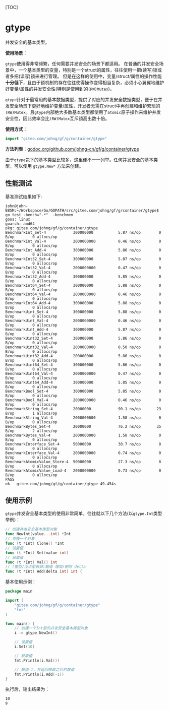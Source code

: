 [TOC]

# gtype

并发安全的基本类型。

**使用场景**：

`gtype`使用得非常频繁，任何需要并发安全的场景下都适用。
在普通的并发安全场景中，一个基本类型的变量，特别是一个struct的属性，往往使用一把(读写)锁或者多把(读写)锁来进行管理。
但是在这样的使用中，变量/struct/属性的操作性能**十分低下**，且由于锁机制的存在往往使得操作变得相当复杂，必须小心翼翼地维护好变量/属性的并发安全性(特别是使用到的`(RW)Mutex`)。

`gtype`针对于最常用的基本数据类型，提供了对应的并发安全数据类型，便于在并发安全场景下更好地维护变量/属性，开发者无需在struct中再创建和维护繁琐的`(RW)Mutex`。且`gtype`内部绝大多数基本类型都使用了`atomic`原子操作来维护并发安全性，因此效率会比`(RW)Mutex`互斥锁高出数十倍。

**使用方式**：

```go
import "gitee.com/johng/gf/g/container/gtype"
```

**方法列表**：[godoc.org/github.com/johng-cn/gf/g/container/gtype](https://godoc.org/github.com/johng-cn/gf/g/container/gtype)

由于`gtype`包下的基本类型比较多，这里便不一一列举。任何并发安全的基本类型，可以使用 `gtype.New*` 方法来创建。


## 性能测试

基准测试结果如下:
```shell
john@john-B85M:~/Workspace/Go/GOPATH/src/gitee.com/johng/gf/g/container/gtype$ go test -bench=".*"  -benchmem
goos: linux
goarch: amd64
pkg: gitee.com/johng/gf/g/container/gtype
BenchmarkInt_Set-4            300000000           5.87 ns/op        0 B/op        0 allocs/op
BenchmarkInt_Val-4            2000000000          0.46 ns/op        0 B/op        0 allocs/op
BenchmarkInt_Add-4            300000000           5.86 ns/op        0 B/op        0 allocs/op
BenchmarkInt32_Set-4          300000000           5.87 ns/op        0 B/op        0 allocs/op
BenchmarkInt32_Val-4          2000000000          0.47 ns/op        0 B/op        0 allocs/op
BenchmarkInt32_Add-4          300000000           5.85 ns/op        0 B/op        0 allocs/op
BenchmarkInt64_Set-4          300000000           5.88 ns/op        0 B/op        0 allocs/op
BenchmarkInt64_Val-4          2000000000          0.46 ns/op        0 B/op        0 allocs/op
BenchmarkInt64_Add-4          300000000           5.88 ns/op        0 B/op        0 allocs/op
BenchmarkUint_Set-4           300000000           5.88 ns/op        0 B/op        0 allocs/op
BenchmarkUint_Val-4           2000000000          0.46 ns/op        0 B/op        0 allocs/op
BenchmarkUint_Add-4           300000000           5.87 ns/op        0 B/op        0 allocs/op
BenchmarkUint32_Set-4         300000000           5.86 ns/op        0 B/op        0 allocs/op
BenchmarkUint32_Val-4         2000000000          0.50 ns/op        0 B/op        0 allocs/op
BenchmarkUint32_Add-4         200000000           5.86 ns/op        0 B/op        0 allocs/op
BenchmarkUint64_Set-4         300000000           5.86 ns/op        0 B/op        0 allocs/op
BenchmarkUint64_Val-4         2000000000          0.47 ns/op        0 B/op        0 allocs/op
BenchmarkUint64_Add-4         300000000           5.85 ns/op        0 B/op        0 allocs/op
BenchmarkBool_Set-4           300000000           5.85 ns/op        0 B/op        0 allocs/op
BenchmarkBool_Val-4           2000000000          0.46 ns/op        0 B/op        0 allocs/op
BenchmarkString_Set-4         20000000            90.1 ns/op       23 B/op        1 allocs/op
BenchmarkString_Val-4         2000000000          1.58 ns/op        0 B/op        0 allocs/op
BenchmarkBytes_Set-4          20000000            76.2 ns/op       35 B/op        2 allocs/op
BenchmarkBytes_Val-4          2000000000          1.58 ns/op        0 B/op        0 allocs/op
BenchmarkInterface_Set-4      50000000            30.7 ns/op        8 B/op        0 allocs/op
BenchmarkInterface_Val-4      2000000000          0.74 ns/op        0 B/op        0 allocs/op
BenchmarkAtomicValue_Store-4  50000000            27.3 ns/op        8 B/op        0 allocs/op
BenchmarkAtomicValue_Load-4   2000000000          0.73 ns/op        0 B/op        0 allocs/op
PASS
ok   gitee.com/johng/gf/g/container/gtype 49.454s
```


## 使用示例

`gtype`并发安全基本类型的使用非常简单，往往就以下几个方法(以`gtype.Int`类型举例)：

```go
// 创建并发安全基本类型对象
func NewInt(value...int) *Int
// 克隆一个对象
func (t *Int) Clone() *Int
// 设置值
func (t *Int) Set(value int)
// 获取值
func (t *Int) Val() int
// (整型/浮点型有效)数值 增加/删除 delta
func (t *Int) Add(delta int) int {
```

基本使用示例：

```go
package main

import (
    "gitee.com/johng/gf/g/container/gtype"
    "fmt"
)

func main() {
    // 创建一个Int型的并发安全基本类型对象
    i := gtype.NewInt()

    // 设置值
    i.Set(10)

    // 获取值
    fmt.Println(i.Val())

    // 数值-1，并返回修改之后的数值
    fmt.Println(i.Add(-1))
}
```

执行后，输出结果为：
```html
10
9
```
